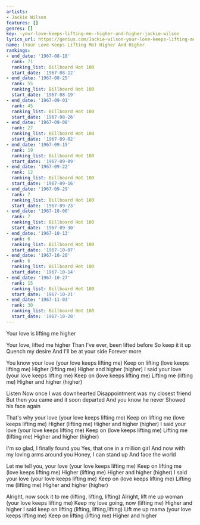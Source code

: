 ```yaml
---
artists:
- Jackie Wilson
features: []
genres: []
key: -your-love-keeps-lifting-me--higher-and-higher-jackie-wilson
lyrics_url: https://genius.com/Jackie-wilson-your-love-keeps-lifting-me-higher-and-higher-lyrics
name: (Your Love Keeps Lifting Me) Higher And Higher
rankings:
- end_date: '1967-08-18'
  rank: 71
  ranking_list: Billboard Hot 100
  start_date: '1967-08-12'
- end_date: '1967-08-25'
  rank: 55
  ranking_list: Billboard Hot 100
  start_date: '1967-08-19'
- end_date: '1967-09-01'
  rank: 45
  ranking_list: Billboard Hot 100
  start_date: '1967-08-26'
- end_date: '1967-09-08'
  rank: 27
  ranking_list: Billboard Hot 100
  start_date: '1967-09-02'
- end_date: '1967-09-15'
  rank: 19
  ranking_list: Billboard Hot 100
  start_date: '1967-09-09'
- end_date: '1967-09-22'
  rank: 12
  ranking_list: Billboard Hot 100
  start_date: '1967-09-16'
- end_date: '1967-09-29'
  rank: 7
  ranking_list: Billboard Hot 100
  start_date: '1967-09-23'
- end_date: '1967-10-06'
  rank: 7
  ranking_list: Billboard Hot 100
  start_date: '1967-09-30'
- end_date: '1967-10-13'
  rank: 6
  ranking_list: Billboard Hot 100
  start_date: '1967-10-07'
- end_date: '1967-10-20'
  rank: 6
  ranking_list: Billboard Hot 100
  start_date: '1967-10-14'
- end_date: '1967-10-27'
  rank: 15
  ranking_list: Billboard Hot 100
  start_date: '1967-10-21'
- end_date: '1967-11-03'
  rank: 30
  ranking_list: Billboard Hot 100
  start_date: '1967-10-28'
---
```

Your love is lifting me higher

Your love, lifted me higher
Than I've ever, been lifted before
So keep it it up
Quench my desire
And I'll be at your side
Forever more

You know your love (your love keeps lifting me)
Keep on lifting (love keeps lifting me)
Higher (lifting me)
Higher and higher (higher)
I said your love (your love keeps lifting me)
Keep on (love keeps lifting me)
Lifting me (lifting me)
Higher and higher (higher)

Listen
Now once I was downhearted
Disappointment was my closest friend
But then you came and it soon departed
And you know he never
Showed his face again

That's why your love (your love keeps lifting me)
Keep on lifting me (love keeps lifting me)
Higher (lifting me)
Higher and higher (higher)
I said your love (your love keeps lifting me)
Keep on (love keeps lifting me)
Lifting me (lifting me)
Higher and higher (higher)

I'm so glad, I finally found you
Yes, that one in a million girl
And now with my loving arms around you
Honey, I can stand up
And face the world

Let me tell you, your love (your love keeps lifting me)
Keep on lifting me (love keeps lifting me)
Higher (lifting me)
Higher and higher (higher)
I said your love (your love keeps lifting me)
Keep on (love keeps lifting me)
Lifting me (lifting me)
Higher and higher (higher)

Alright, now sock it to me (lifting, lifting, lifting)
Alright, lift me up woman (your love keeps lifting me)
Keep my love going, now (lifting me)
Higher and higher
I said keep on lifting (lifting, lifting,lifting)
Lift me up mama (your love keeps lifting me)
Keep on lifting  (lifting me)
Higher and higher

